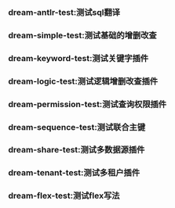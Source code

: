 ### dream-antlr-test:测试sql翻译

### dream-simple-test:测试基础的增删改查

### dream-keyword-test:测试关键字插件

### dream-logic-test:测试逻辑增删改查插件

### dream-permission-test:测试查询权限插件

### dream-sequence-test:测试联合主键

### dream-share-test:测试多数据源插件

### dream-tenant-test:测试多租户插件

### dream-flex-test:测试flex写法

